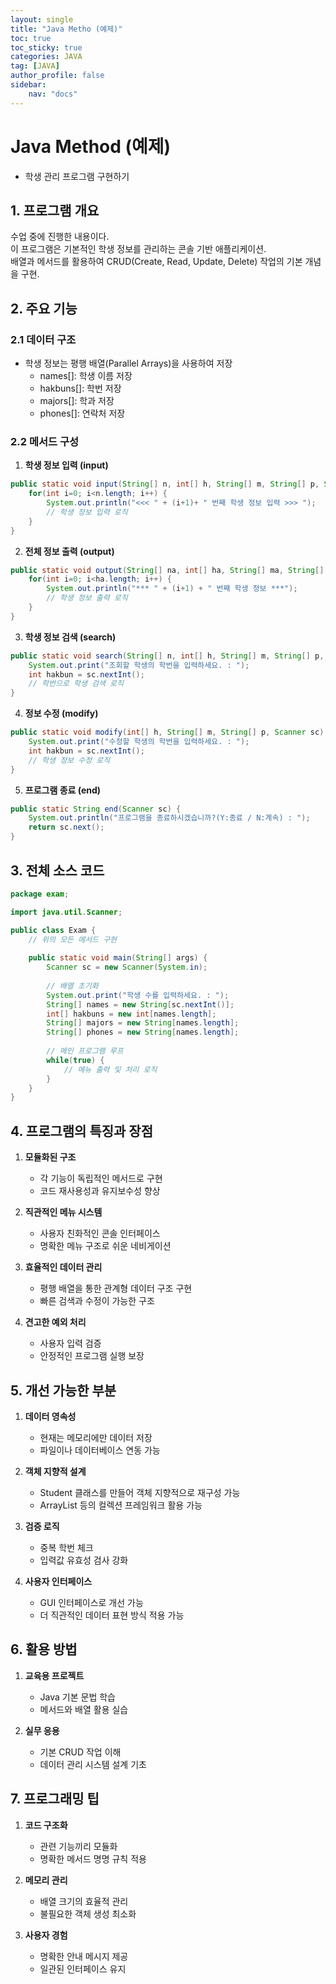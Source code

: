 ```yaml
---
layout: single
title: "Java Metho (예제)"
toc: true
toc_sticky: true
categories: JAVA
tag: [JAVA]
author_profile: false
sidebar:
    nav: "docs"
---
```


# Java Method (예제)

* 학생 관리 프로그램 구현하기

## 1. 프로그램 개요

수업 중에 진행한 내용이다.<br/>이 프로그램은 기본적인 학생 정보를 관리하는 콘솔 기반 애플리케이션.<br/>배열과 메서드를 활용하여 CRUD(Create, Read, Update, Delete) 작업의 기본 개념을 구현.<br/>

## 2. 주요 기능

### 2.1 데이터 구조

- 학생 정보는 평행 배열(Parallel Arrays)을 사용하여 저장
  - names[]: 학생 이름 저장
  - hakbuns[]: 학번 저장
  - majors[]: 학과 저장
  - phones[]: 연락처 저장

### 2.2 메서드 구성

1. **학생 정보 입력 (input)**

```java
public static void input(String[] n, int[] h, String[] m, String[] p, Scanner sc) {
    for(int i=0; i<n.length; i++) {
        System.out.println("<<< " + (i+1)+ " 번째 학생 정보 입력 >>> ");
        // 학생 정보 입력 로직
    }
}
```

2. **전체 정보 출력 (output)**

```java
public static void output(String[] na, int[] ha, String[] ma, String[] ph) {
    for(int i=0; i<ha.length; i++) {
        System.out.println("*** " + (i+1) + " 번째 학생 정보 ***");
        // 학생 정보 출력 로직
    }
}
```

3. **학생 정보 검색 (search)**

```java
public static void search(String[] n, int[] h, String[] m, String[] p, Scanner sc) {
    System.out.print("조회할 학생의 학번을 입력하세요. : ");
    int hakbun = sc.nextInt();
    // 학번으로 학생 검색 로직
}
```

4. **정보 수정 (modify)**

```java
public static void modify(int[] h, String[] m, String[] p, Scanner sc) {
    System.out.print("수정할 학생의 학번을 입력하세요. : ");
    int hakbun = sc.nextInt();
    // 학생 정보 수정 로직
}
```

5. **프로그램 종료 (end)**

```java
public static String end(Scanner sc) {
    System.out.println("프로그램을 종료하시겠습니까?(Y:종료 / N:계속) : ");
    return sc.next();
}
```

## 3. 전체 소스 코드

```java
package exam;

import java.util.Scanner;

public class Exam {
    // 위의 모든 메서드 구현
    
    public static void main(String[] args) {
        Scanner sc = new Scanner(System.in);
        
        // 배열 초기화
        System.out.print("학생 수를 입력하세요. : ");
        String[] names = new String[sc.nextInt()];
        int[] hakbuns = new int[names.length];
        String[] majors = new String[names.length];
        String[] phones = new String[names.length];
        
        // 메인 프로그램 루프
        while(true) {
            // 메뉴 출력 및 처리 로직
        }
    }
}
```

## 4. 프로그램의 특징과 장점

1. **모듈화된 구조**
   - 각 기능이 독립적인 메서드로 구현
   - 코드 재사용성과 유지보수성 향상

2. **직관적인 메뉴 시스템**
   - 사용자 친화적인 콘솔 인터페이스
   - 명확한 메뉴 구조로 쉬운 네비게이션

3. **효율적인 데이터 관리**
   - 평행 배열을 통한 관계형 데이터 구조 구현
   - 빠른 검색과 수정이 가능한 구조

4. **견고한 예외 처리**
   - 사용자 입력 검증
   - 안정적인 프로그램 실행 보장

## 5. 개선 가능한 부분

1. **데이터 영속성**
   - 현재는 메모리에만 데이터 저장
   - 파일이나 데이터베이스 연동 가능

2. **객체 지향적 설계**
   - Student 클래스를 만들어 객체 지향적으로 재구성 가능
   - ArrayList 등의 컬렉션 프레임워크 활용 가능

3. **검증 로직**
   - 중복 학번 체크
   - 입력값 유효성 검사 강화

4. **사용자 인터페이스**
   - GUI 인터페이스로 개선 가능
   - 더 직관적인 데이터 표현 방식 적용 가능

## 6. 활용 방법

1. **교육용 프로젝트**
   - Java 기본 문법 학습
   - 메서드와 배열 활용 실습

2. **실무 응용**
   - 기본 CRUD 작업 이해
   - 데이터 관리 시스템 설계 기초

## 7. 프로그래밍 팁

1. **코드 구조화**
   - 관련 기능끼리 모듈화
   - 명확한 메서드 명명 규칙 적용

2. **메모리 관리**
   - 배열 크기의 효율적 관리
   - 불필요한 객체 생성 최소화

3. **사용자 경험**
   - 명확한 안내 메시지 제공
   - 일관된 인터페이스 유지